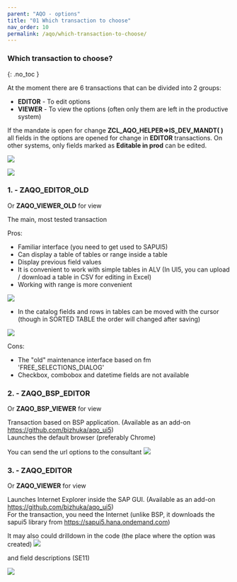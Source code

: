 ```yaml
---
parent: "AQO - options"
title: "01 Which transaction to choose"
nav_order: 10
permalink: /aqo/which-transaction-to-choose/
---
```


### Which transaction to choose?
{: .no_toc }

At the moment there are 6 transactions that can be divided into 2 groups:
* **EDITOR** - To edit options
* **VIEWER** -  To view the options (often only them are left in the productive system)

If the mandate is open for change **ZCL_AQO_HELPER=\>IS_DEV_MANDT( )** all fields in the options are opened for change in **EDITOR** transactions.
On other systems, only fields marked as **Editable in prod** can be edited.

![](https://raw.githubusercontent.com/wiki/bizhuka/aqo/src/01_edit_in_prod_01.png)

![](https://raw.githubusercontent.com/wiki/bizhuka/aqo/src/01_edit_in_prod_02.png)

### 1. - ZAQO_EDITOR_OLD
Or **ZAQO_VIEWER_OLD** for view

The main, most tested transaction

Pros:
* Familiar interface (you need to get used to SAPUI5)
* Can display a table of tables or range inside a table
* Display previous field values
* It is convenient to work with simple tables in ALV (In UI5, you can upload / download a table in CSV for editing in Excel)
* Working with range is more convenient

![](https://raw.githubusercontent.com/wiki/bizhuka/aqo/src/01_edit_range.png)

* In the catalog fields and rows in tables can be moved with the cursor (though in SORTED TABLE the order will changed after saving)

![](https://raw.githubusercontent.com/wiki/bizhuka/aqo/src/01_drag.png)

Cons:
* The "old" maintenance interface based on fm 'FREE_SELECTIONS_DIALOG'
* Checkbox, combobox and datetime fields are not available

### 2. - ZAQO_BSP_EDITOR
Or **ZAQO_BSP_VIEWER** for view

Transaction based on BSP application. (Available as an add-on https://github.com/bizhuka/aqo_ui5)\
Launches the default browser (preferably Chrome)

You can send the url options to the consultant
![](https://raw.githubusercontent.com/wiki/bizhuka/aqo/src/01_url_01.png)

### 3. - ZAQO_EDITOR
Or **ZAQO_VIEWER** for view

Launches Internet Explorer inside the SAP GUI. (Available as an add-on https://github.com/bizhuka/aqo_ui5)\
For the transaction, you need the Internet (unlike BSP, it downloads the sapui5 library from https://sapui5.hana.ondemand.com)

It may also could drilldown in the code (the place where the option was created)
![](https://raw.githubusercontent.com/wiki/bizhuka/aqo/src/01_drilldown_02.png)

and field descriptions (SE11)

![](https://raw.githubusercontent.com/wiki/bizhuka/aqo/src/01_drilldown_01.png)